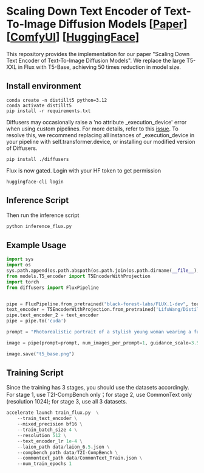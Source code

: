 # Scaling Down Text Encoder of Text-To-Image Diffusion Models [[Paper](https://arxiv.org/abs/2503.19897)] [[ComfyUI](https://github.com/LifuWang-66/DistillT5ComfyUI)] [[HuggingFace](https://huggingface.co/LifuWang/DistillT5)]
This repository provides the implementation for our paper "Scaling Down Text Encoder of Text-To-Image Diffusion Models". We replace the large T5-XXL in Flux with T5-Base, achieving 50 times reduction in model size.

## Install environment
```shell
conda create -n distillt5 python=3.12
conda activate distillt5
pip install -r requirements.txt
```

Diffusers may occasionally raise a 'no attribute _execution_device' error when using custom pipelines. For more details, refer to this [issue](https://github.com/huggingface/diffusers/issues/9180). To resolve this, we recommend replacing all instances of _execution_device in your pipeline with self.transformer.device, or installing our modified version of Diffusers.
```shell
pip install ./diffusers
```
Flux is now gated. Login with your HF token to get permission
```shell
huggingface-cli login
```
## Inference Script
Then run the inference script
```python
python inference_flux.py
``` 
## Example Usage
```python
import sys
import os
sys.path.append(os.path.abspath(os.path.join(os.path.dirname(__file__), '..')))
from models.T5_encoder import T5EncoderWithProjection
import torch
from diffusers import FluxPipeline


pipe = FluxPipeline.from_pretrained("black-forest-labs/FLUX.1-dev", torch_dtype=torch.float16)
text_encoder = T5EncoderWithProjection.from_pretrained('LifuWang/DistillT5', torch_dtype=torch.float16)
pipe.text_encoder_2 = text_encoder
pipe = pipe.to('cuda')

prompt = "Photorealistic portrait of a stylish young woman wearing a futuristic golden sequined bodysuit that catches the light, creating a metallic, mirror-like effect. She is wearing large, reflective blue-tinted aviator sunglasses. Over her head, she wears headphones with metallic accents, giving a modern, cyber aesthetic."

image = pipe(prompt=prompt, num_images_per_prompt=1, guidance_scale=3.5, num_inference_steps=20).images[0]

image.save("t5_base.png")
``` 


## Training Script
Since the training has 3 stages, you should use the  datasets accordingly. For stage 1, use T2I-CompBench only；for stage 2, use CommonText only (resolution 1024); for stage 3, use all 3 datasets.
```python
accelerate launch train_flux.py  \
    --train_text_encoder \
    --mixed_precision bf16 \
    --train_batch_size 4 \
    --resolution 512 \
    --text_encoder_lr 1e-4 \
    --laion_path data/laion_6.5.json \
    --compbench_path data/T2I-CompBench \
    --commontext_path data/CommonText_Train.json \
    --num_train_epochs 1 
